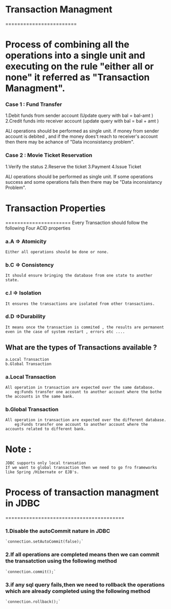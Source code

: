 # Transaction Managment
========================

# Process of combining all the operations into a single unit and executing on the rule "either all or none" it referred as "Transaction Managment".

### Case 1 : Fund Transfer
1.Debit funds from sender account (Update query with bal = bal-amt )
2.Credit funds into receiver account (update query with bal = bal + amt )

ALl operations should be performed as single unit.
if money from sender account is debited , and if the money does't reach to receiver's account then there may be achance of "Data inconsistancy problem".


### Case 2 : Movie Ticket Reservation

1.Verify the status
2.Reserve the ticket
3.Payment
4.Issue Ticket

ALl operations should be performed as single unit.
If some operations success and some operations fails then there may be "Data inconsistancy Problem".

# Transaction Properties
======================
Every Transaction should follow the following Four ACID properties

### a.A => Atomicity
    Either all operations should be done or none.

### b.C => Consistency
    It should ensure bringing the database from one state to another state.

### c.I => Isolation
    It ensures the transactions are isolated from other transactions.

### d.D =>Durability
    It means once the transaction is commited , the results are permanent even in the case of system restart , errors etc ....

## What are the types of Transactions available ?
    a.Local Transaction
    b.Global Transaction

### a.Local Transaction
    All operation in transaction are expected over the same database.
        eg:Funds transfer one account to another account where the bothe the accounts in the same bank.

### b.Global Transaction
    All operation in transaction are expected over the different database.
        eg:Funds transfer one account to another account where the accounts related to different bank.

# Note :
    JDBC supports only local transation
    If we want to global transaction then we need to go fro frameworks like Spring /Hibernate or EJB's.


# Process of transaction managment in JDBC
========================================

### 1.Disable the autoCommit nature in JDBC
    `connection.setAutoCommit(false);`

### 2.If all operations are completed means then we can commit the transatction using the following method
    `connection.commit();`

### 3.if any sql query fails,then we need to rollback the operations which are already completed using the following method 
    `connection.rollback();`
